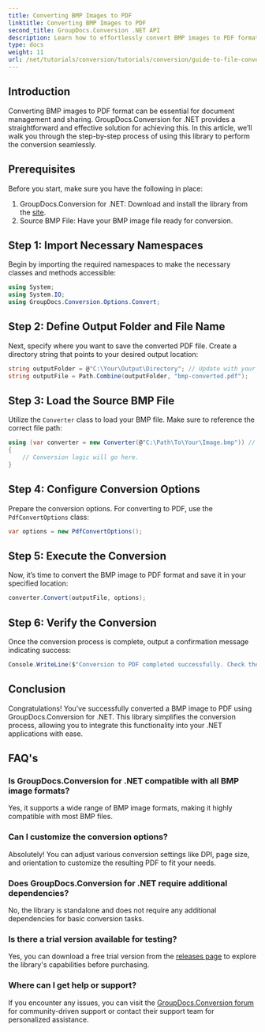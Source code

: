 ```yaml
---
title: Converting BMP Images to PDF
linktitle: Converting BMP Images to PDF
second_title: GroupDocs.Conversion .NET API
description: Learn how to effortlessly convert BMP images to PDF format using GroupDocs.Conversion for .NET. This comprehensive step-by-step tutorial covers prerequisites, source file handling, and customization options.
type: docs
weight: 11
url: /net/tutorials/conversion/tutorials/conversion/guide-to-file-conversion-to-pdf/converting-bmp-to-pdf/
---
```

## Introduction

Converting BMP images to PDF format can be essential for document management and sharing. GroupDocs.Conversion for .NET provides a straightforward and effective solution for achieving this. In this article, we’ll walk you through the step-by-step process of using this library to perform the conversion seamlessly.

## Prerequisites

Before you start, make sure you have the following in place:

1. GroupDocs.Conversion for .NET: Download and install the library from the [site](https://releases.groupdocs.com/conversion/net/).
2. Source BMP File: Have your BMP image file ready for conversion.

## Step 1: Import Necessary Namespaces

Begin by importing the required namespaces to make the necessary classes and methods accessible:

```csharp
using System;
using System.IO;
using GroupDocs.Conversion.Options.Convert;
```

## Step 2: Define Output Folder and File Name

Next, specify where you want to save the converted PDF file. Create a directory string that points to your desired output location:

```csharp
string outputFolder = @"C:\Your\Output\Directory"; // Update with your directory path
string outputFile = Path.Combine(outputFolder, "bmp-converted.pdf");
```

## Step 3: Load the Source BMP File

Utilize the `Converter` class to load your BMP file. Make sure to reference the correct file path:

```csharp
using (var converter = new Converter(@"C:\Path\To\Your\Image.bmp")) // Update with your BMP file path
{
    // Conversion logic will go here.
}
```

## Step 4: Configure Conversion Options

Prepare the conversion options. For converting to PDF, use the `PdfConvertOptions` class:

```csharp
var options = new PdfConvertOptions();
```

## Step 5: Execute the Conversion

Now, it’s time to convert the BMP image to PDF format and save it in your specified location:

```csharp
converter.Convert(outputFile, options);
```

## Step 6: Verify the Conversion

Once the conversion process is complete, output a confirmation message indicating success:

```csharp
Console.WriteLine($"Conversion to PDF completed successfully. Check the output in: {outputFolder}");
```

## Conclusion

Congratulations! You’ve successfully converted a BMP image to PDF using GroupDocs.Conversion for .NET. This library simplifies the conversion process, allowing you to integrate this functionality into your .NET applications with ease.

## FAQ's

### Is GroupDocs.Conversion for .NET compatible with all BMP image formats?

Yes, it supports a wide range of BMP image formats, making it highly compatible with most BMP files.

### Can I customize the conversion options?

Absolutely! You can adjust various conversion settings like DPI, page size, and orientation to customize the resulting PDF to fit your needs.

### Does GroupDocs.Conversion for .NET require additional dependencies?

No, the library is standalone and does not require any additional dependencies for basic conversion tasks.

### Is there a trial version available for testing?

Yes, you can download a free trial version from the [releases page](https://releases.groupdocs.com/) to explore the library's capabilities before purchasing.

### Where can I get help or support?

If you encounter any issues, you can visit the [GroupDocs.Conversion forum](https://forum.groupdocs.com/c/conversion/11) for community-driven support or contact their support team for personalized assistance.
